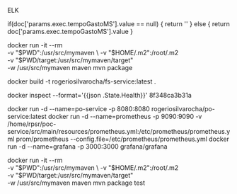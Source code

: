 ELK








if(doc['params.exec.tempoGastoMS'].value == null) {
  return ''
} else {
  return doc['params.exec.tempoGastoMS'].value
}


docker run -it --rm  \
   -v "$PWD":/usr/src/mymaven \
   -v "$HOME/.m2":/root/.m2 \
   -v "$PWD/target:/usr/src/mymaven/target" \
   -w /usr/src/mymaven maven mvn package 

docker build -t rogeriosilvarocha/fs-service:latest .


docker inspect --format='{{json .State.Health}}' 8f348ca3b31a

docker run -d --name=po-service -p 8080:8080 rogeriosilvarocha/po-service:latest
docker run -d --name=prometheus -p 9090:9090 -v /home/rpsr/poc-service/src/main/resources/prometheus.yml:/etc/prometheus/prometheus.yml prom/prometheus --config.file=/etc/prometheus/prometheus.yml
docker run -d --name=grafana -p 3000:3000 grafana/grafana





docker run -it --rm  \
   -v "$PWD":/usr/src/mymaven \
   -v "$HOME/.m2":/root/.m2 \
   -v "$PWD/target:/usr/src/mymaven/target" \
   -w /usr/src/mymaven maven mvn package test 
